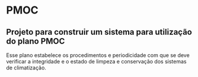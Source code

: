 # PMOC
## Projeto para construir um sistema para utilização do plano PMOC
Esse plano estabelece os procedimentos e periodicidade com que se deve verificar a integridade e o estado de limpeza e conservação dos sistemas de climatização.
